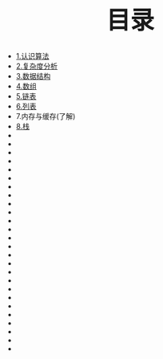 # <center><font face="楷体" size=30>目录</font></center>
## 
<ul>
    <li><a href="https://github.com/FreyjaStar/Algorithm/blob/main/docs/1.%E8%AE%A4%E8%AF%86%E7%AE%97%E6%B3%95.md">1.认识算法</a></li>
    <li><a href="https://github.com/FreyjaStar/Algorithm/blob/main/docs/2.%E5%A4%8D%E6%9D%82%E5%BA%A6%E5%88%86%E6%9E%90.md">2.复杂度分析</a></li>
    <li><a href="https://github.com/FreyjaStar/Algorithm/blob/main/docs/3.%E6%95%B0%E6%8D%AE%E7%BB%93%E6%9E%84.md">3.数据结构</a></li>
    <li><a href="https://github.com/FreyjaStar/Algorithm/blob/main/docs/4.%E6%95%B0%E7%BB%84.md">4.数组</a></li>
    <li><a href="https://github.com/FreyjaStar/Algorithm/blob/main/docs/5.%E9%93%BE%E8%A1%A8.md">5.链表</a></li>
    <li><a href="https://github.com/FreyjaStar/Algorithm/blob/main/docs/6.%E5%88%97%E8%A1%A8.md">6.列表</a></li>
    <li><a href=""></a>7.内存与缓存(了解)</li>
    <li><a href="">8.栈</a></li>
    <li><a href=""></a></li>
    <li><a href=""></a></li>
    <li><a href=""></a></li>
    <li><a href=""></a></li>
    <li><a href=""></a></li>
    <li><a href=""></a></li>
    <li><a href=""></a></li>
    <li><a href=""></a></li>
    <li><a href=""></a></li>
    <li><a href=""></a></li>
    <li><a href=""></a></li>
    <li><a href=""></a></li>
    <li><a href=""></a></li>
    <li><a href=""></a></li>
    <li><a href=""></a></li>
    <li><a href=""></a></li>
    <li><a href=""></a></li>
    <li><a href=""></a></li>
    <li><a href=""></a></li>
    <li><a href=""></a></li>
    <li><a href=""></a></li>
    <li><a href=""></a></li>
    <li><a href=""></a></li>
    <li><a href=""></a></li>
    <li><a href=""></a></li>
    <li><a href=""></a></li>

    
    
</ul>

    